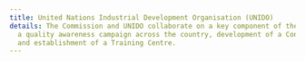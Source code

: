 ```yaml
---
title: United Nations Industrial Development Organisation (UNIDO)
details: The Commission and UNIDO collaborate on a key component of the NQIP. Specifically,
  a quality awareness campaign across the country, development of a Consumer Charter,
  and establishment of a Training Centre.
---
```


